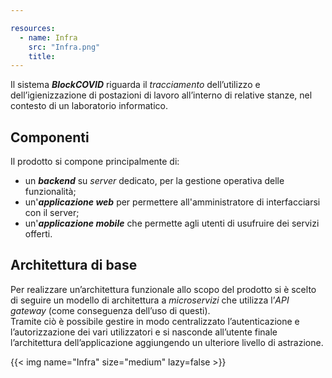 ```yaml
---

resources:
  - name: Infra
    src: "Infra.png"
    title: 
---
```

Il sistema ***BlockCOVID*** riguarda il *tracciamento* dell’utilizzo e dell’igienizzazione di postazioni di lavoro all’interno di relative stanze, nel contesto di un laboratorio informatico.</br>

## Componenti
Il prodotto si compone principalmente di:
- un ***backend*** su *server* dedicato, per la gestione operativa delle funzionalità;
- un'***applicazione web*** per permettere all'amministratore di interfacciarsi con il server;
- un'***applicazione mobile*** che permette agli utenti di usufruire dei servizi offerti.

## Architettura di base
Per realizzare un’architettura funzionale allo scopo del prodotto si è scelto di seguire un modello di architettura a *microservizi* che utilizza l’*API gateway* (come conseguenza dell’uso di questi). </br>
Tramite ciò è possibile gestire in modo centralizzato l’autenticazione e l’autorizzazione dei vari utilizzatori e si nasconde all’utente finale l’architettura dell’applicazione aggiungendo un ulteriore livello di astrazione.</br>

{{< img name="Infra" size="medium" lazy=false >}}